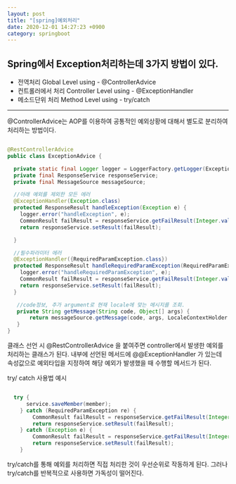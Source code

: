 ```yaml
---
layout: post
title: "[spring]예외처리"
date: 2020-12-01 14:27:23 +0900
category: springboot
---
```


## Spring에서 Exception처리하는데 3가지 방법이 있다.
* 전역처리 Global Level using - @ControllerAdvice
* 컨트롤러에서 처리 Controller Level using - @ExceptionHandler
* 메소드단위 처리 Method Level using - try/catch     

   
* * *      
@ControllerAdvice는 AOP를 이용하여 공통적인 예외상황에 대해서 별도로 분리하여 처리하는 방법이다.

``` java

@RestControllerAdvice
public class ExceptionAdvice {

  private static final Logger logger = LoggerFactory.getLogger(ExceptionAdvice.class);
  private final ResponseService responseService;
  private final MessageSource messageSource; 

  //아래 예외를 제외한 모든 에러 
  @ExceptionHandler(Exception.class) 
  protected ResponseResult handleException(Exception e) {
    logger.error("handleException", e);
    CommonResult failResult = responseService.getFailResult(Integer.valueOf(getMessage("unKnown.code")), getMessage("unKnown.msg"));
    return responseService.setResult(failResult);

  }

  //필수파라미터 에러 
  @ExceptionHandler({RequiredParamException.class}) 
  protected ResponseResult handleRequiredParamException(RequiredParamException e) {
    logger.error("handleRequiredParamException", e);
    CommonResult failResult = responseService.getFailResult(Integer.valueOf(getMessage("requiredParam.code")), getMessage("requiredParam.msg"));
    return responseService.setResult(failResult);
  }

   //code정보, 추가 argument로 현재 locale에 맞는 메시지를 조회.
   private String getMessage(String code, Object[] args) {
       return messageSource.getMessage(code, args, LocaleContextHolder.getLocale());
   }
}

```

클래스 선언 시 @RestControllerAdvice 을 붙여주면 controller에서 발생한 예외를 처리하는 클래스가 된다.
내부에 선언된 메서드에 @@ExceptionHandler 가 있는데 속성값으로 예외타입을 지정하여 해당 예외가 발생했을 때 수행할 메서드가 된다.

try/ catch 사용법 예시 
``` java

  try {
      service.saveMember(member);
    } catch (RequiredParamException re) {
        CommonResult failResult = responseService.getFailResult(Integer.valueOf(getMessage("requiredParam.code")), getMessage("requiredParam.msg"));
        return responseService.setResult(failResult);
    } catch (Exception e) {
        CommonResult failResult = responseService.getFailResult(Integer.valueOf(getMessage("unKnown.code")), getMessage("unKnown.msg"));
        return responseService.setResult(failResult);
    }

```

try/catch를 통해 예외를 처리하면 직접 처리한 것이 우선순위로 작동하게 된다.
그러나 try/catch를 반복적으로 사용하면 가독성이 떨어진다.




